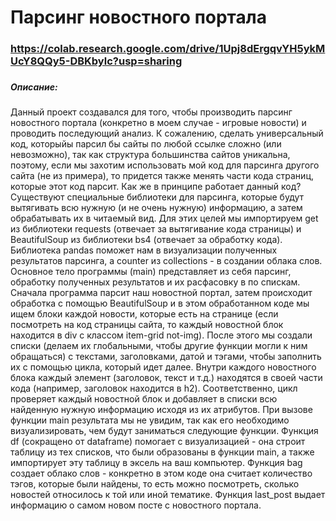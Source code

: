 # Парсинг новостного портала
### https://colab.research.google.com/drive/1Upj8dErgqvYH5ykMUcY8QQy5-DBKbylc?usp=sharing
###
##### Описание:
Данный проект создавался для того, чтобы производить парсинг новостного портала (конкретно в моем случае - игровые новости) и проводить последующий анализ.
К сожалению, сделать универсальный код, которыйы парсил бы сайты по любой ссылке сложно (или невозможно), так как структура большинства сайтов уникальна, поэтому, если мы захотим использовать мой код для парсинга другого сайта (не из примера), то придется также менять части кода страниц, которые этот код парсит.
Как же в принципе работает данный код?
Существуют специальные библиотеки для парсинга, которые будут вытягивать всю нужную (и не очень нужную) информацию, а затем обрабатывать их в читаемый вид. Для этих целей мы импортируем get из библиотеки requests (отвечает за вытягивание кода страницы) и BeautifulSoup из библиотеки bs4 (отвечает за обработку кода). Библиотека pandas поможет нам в визуализации полученных результатов парсинга, а counter из collections - в создании облака слов.
Основное тело программы (main) представляет из себя парсинг, обработку полученных результатов и их расфасовку в по спискам. Сначала программа парсит наш новостной портал, затем происходит обработка с помощью BeautifulSoup и в этом обработанном коде мы ищем блоки каждой новости, которые есть на странице (если посмотреть на код страницы сайта, то каждый новостной блок находится в div с классом item-grid not-img). После этого мы создали списки (делаем их глобальными, чтобы другие функции могли к ним обращаться) с текстами, заголовками, датой и тэгами, чтобы заполнить их с помощью цикла, который идет далее. Внутри каждого новостного блока каждый элемент (заголовок, текст и т.д.) находятся в своей части кода (например, заголовок находится в h2). Соответственно, цикл проверяет каждый новостной блок и добавляет в списки всю найденную нужную информацию исходя из их атрибутов. При вызове функции main результата мы не увидим, так как его необходимо визуализировать, чем будут заниматься следующие функции.
Функция df (сокращено от dataframe) помогает с визуализацией - она строит таблицу из тех списков, что были образованы в функции main, а также импортирует эту таблицу в эксель на ваш компьютер.
Функция bag создает облако слов - конкретно в этом коде она считает количество тэгов, которые были найдены, то есть можно посмотреть, сколько новостей относилось к той или иной тематике.
Функция last_post выдает информацию о самом новом посте с новостного портала.
